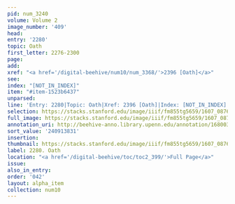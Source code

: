 ```yaml
---
pid: num_3240
volume: Volume 2
image_number: '409'
head:
entry: '2280'
topic: Oath
first_letter: 2276-2300
page:
add:
xref: "<a href='/digital-beehive/num10/num_3368/'>2396 [Oath]</a>"
see:
index: "[NOT_IN_INDEX]"
item: "#item-1523b6437"
unparsed:
line: 'Entry: 2280|Topic: Oath|Xref: 2396 [Oath]|Index: [NOT_IN_INDEX]|#item-1523b6437'
selection: https://stacks.stanford.edu/image/iiif/fm855tg5659/1607_0876/375,3831,2843,1226/full/0/default.jpg
full_image: https://stacks.stanford.edu/image/iiif/fm855tg5659/1607_0876/full/full/0/default.jpg
annotation_uri: http://beehive-anno.library.upenn.edu/annotation/1680036200390
sort_value: '240913831'
insertion:
thumbnail: https://stacks.stanford.edu/image/iiif/fm855tg5659/1607_0876/375,3831,600,180/250,/0/default.jpg
label: 2280. Oath
location: "<a href='/digital-beehive/toc/toc2_399/'>Full Page</a>"
issue:
also_in_entry:
order: '042'
layout: alpha_item
collection: num10
---
```

